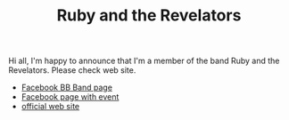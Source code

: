 ﻿---
layout: post
title:  Ruby and the Revelators
categories: news
---
Hi all, I'm happy to announce that I'm a member of the band Ruby and the Revelators. Please check web site.


* [Facebook BB Band page](https://www.facebook.com/rubyandtherevelators/)
* [Facebook page with event](https://www.facebook.com/events/188882177974966/)
* [official web site](http://www.rubyandtherevelators.co.uk/)

